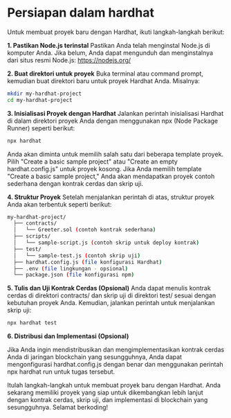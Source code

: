 # Persiapan dalam hardhat

Untuk membuat proyek baru dengan Hardhat, ikuti langkah-langkah berikut:

**1. Pastikan Node.js terinstal**
Pastikan Anda telah menginstal Node.js di komputer Anda. Jika belum, Anda dapat mengunduh dan menginstalnya dari situs resmi Node.js: https://nodejs.org/

**2. Buat direktori untuk proyek**
Buka terminal atau command prompt, kemudian buat direktori baru untuk proyek Hardhat Anda. Misalnya:

```bash
mkdir my-hardhat-project
cd my-hardhat-project
```

**3. Inisialisasi Proyek dengan Hardhat**
Jalankan perintah inisialisasi Hardhat di dalam direktori proyek Anda dengan menggunakan npx (Node Package Runner) seperti berikut:

```bash
npx hardhat
```

Anda akan diminta untuk memilih salah satu dari beberapa template proyek. Pilih "Create a basic sample project" atau "Create an empty hardhat.config.js" untuk proyek kosong. Jika Anda memilih template "Create a basic sample project," Anda akan mendapatkan proyek contoh sederhana dengan kontrak cerdas dan skrip uji.

**4. Struktur Proyek**
Setelah menjalankan perintah di atas, struktur proyek Anda akan terbentuk seperti berikut:

```bash
my-hardhat-project/
  ├── contracts/
  │   └── Greeter.sol (contoh kontrak sederhana)
  ├── scripts/
  │   └── sample-script.js (contoh skrip untuk deploy kontrak)
  ├── test/
  │   └── sample-test.js (contoh skrip uji)
  ├── hardhat.config.js (file konfigurasi Hardhat)
  ├── .env (file lingkungan - opsional)
  └── package.json (file konfigurasi npm)
```

**5. Tulis dan Uji Kontrak Cerdas (Opsional)**
Anda dapat menulis kontrak cerdas di direktori contracts/ dan skrip uji di direktori test/ sesuai dengan kebutuhan proyek Anda. Kemudian, jalankan perintah untuk menjalankan skrip uji:

```bash
npx hardhat test
```

**6. Distribusi dan Implementasi (Opsional)**

Jika Anda ingin mendistribusikan dan mengimplementasikan kontrak cerdas Anda di jaringan blockchain yang sesungguhnya, Anda dapat mengonfigurasi hardhat.config.js dengan benar dan menggunakan perintah npx hardhat run untuk tugas tersebut.

Itulah langkah-langkah untuk membuat proyek baru dengan Hardhat. Anda sekarang memiliki proyek yang siap untuk dikembangkan lebih lanjut dengan kontrak cerdas, skrip uji, dan implementasi di blockchain yang sesungguhnya. Selamat berkoding!





